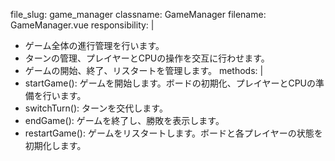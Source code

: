 file_slug: game_manager
classname: GameManager
filename: GameManager.vue
responsibility: |
  - ゲーム全体の進行管理を行います。
  - ターンの管理、プレイヤーとCPUの操作を交互に行わせます。
  - ゲームの開始、終了、リスタートを管理します。
methods: |
  - startGame(): ゲームを開始します。ボードの初期化、プレイヤーとCPUの準備を行います。
  - switchTurn(): ターンを交代します。
  - endGame(): ゲームを終了し、勝敗を表示します。
  - restartGame(): ゲームをリスタートします。ボードと各プレイヤーの状態を初期化します。
